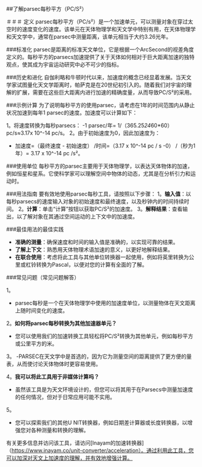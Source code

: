##了解parsec每秒平方（PC/S²）

＃＃＃ 定义
parsec每秒平方（PC/s²）是一个加速单元，可以测量对象在穿过太空时的速度变化的速度。该单元在天体物理学和天文学中特别有用，在天体物理学和天文学中，通常在parsec中测量距离，该单元相当于大约3.26光年。

###标准化
parsec是距离的标准天文单位，它是根据一个ArcSecond的视差角度定义的。每秒平方的parsecs加速提供了关于天体如何相对于巨大距离加速的独特观点，使其成为宇宙运动研究中必不可少的指标。

###历史和进化
自伽利略和牛顿时代以来，加速度的概念已经显着发展。当天文学家试图量化天文学距离时，帕萨克是在20世纪初引入的。随着我们对宇宙的理解的扩展，需要在这些巨大距离内进行加速的精确度量，从而导致PC/S²的采用。

###示例计算
为了说明每秒平方的使用parsec，请考虑在1年的时间范围内从静止状况加速到每年1 parsec的速度。加速度可以计算如下：

1。将速度转换为每秒parsecs：
-1 parsec/年= 1/（365.25*24*60*60）pc/s≈3.17x 10^-14 pc/s。
2。由于初始速度为0，因此加速度为：
- 加速度=（最终速度 - 初始速度） /时间=（3.17 x 10^-14 pc / s -0） /（秒为1年）= 3.17 x 10^-14 pc /s²。

###使用单位
每秒平方的parsec主要用于天体物理学，以表达天体物体的加速，例如恒星和星系。它使科学家可以理解空间中物体的动态，尤其是在分析引力和运动时。

###用法指南
要有效地使用parsec每秒工具，请按照以下步骤：
1。**输入值**：以每秒parsecs的速度输入对象的初始速度和最终速度，以及秒钟内的时间持续时间。
2。**计算**：单击“计算”按钮以获取PC/S²的加速度。
3。**解释结果**：查看输出，以了解对象在其通过空间运动的上下文中的加速度。

###最佳用法的最佳实践
-  **准确的测量**：确保速度和时间的输入值是准确的，以实现可靠的结果。
-  **了解上下文**：熟悉用天体物理术语加速的意义，以更好地解释结果。
-  **在联合使用**：考虑将此工具与其他单位转换器一起使用，例如将英里转换为公里或杠铃转换为Pascal，以便对您的计算有全面的了解。

###常见问题（常见问题解答）

1。
-  parsec每秒是一个在天体物理学中使用的加速度单位，以测量物体在天文距离上随时间变化的速度。

2。**如何将parsec每秒转换为其他加速器单元？**
- 您可以使用我们的加速转换工具轻松将PC/S²转换为其他单元，例如每秒平方或公里平方的米。

3。
-PARSEC在天文学中是首选的，因为它为测量空间的距离提供了更方便的量表，从而使讨论天体物体时更容易使用。

4。**我可以将此工具用于非媒体计算吗？**
- 虽然该工具是为天文环境设计的，但您可以将其用于在Parsecs中测量加速度的任何情况，但对于日常应用可能不实用。

5。
- 您可以探索我们的其他U NIT转换器，例如日期差计算器或长度转换器，以增强您对各种测量和转换的理解。

有关更多信息并访问该工具，请访问[Inayam的加速转换器]（https://www.inayam.co/unit-converter/acceleration）。通过利用此工具，您可以加深对天文上加速度的理解，并有效地增强计算。
